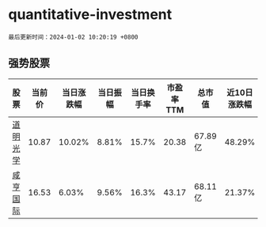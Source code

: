 # quantitative-investment

`最后更新时间：2024-01-02 10:20:19 +0800`

## 强势股票

|股票|当前价|当日涨跌幅|当日振幅|当日换手率|市盈率TTM|总市值|近10日涨跌幅|
|----|----|----|----|----|----|----|----|
|[道明光学](https://xueqiu.com/S/SZ002632)|10.87|10.02%|8.81%|15.7%|20.38|67.89亿|48.29%|
|[咸亨国际](https://xueqiu.com/S/SH605056)|16.53|6.03%|9.56%|16.3%|43.17|68.11亿|21.37%|
